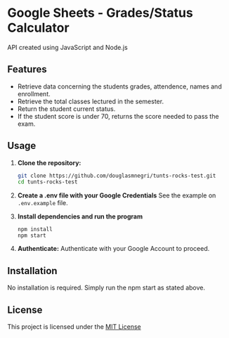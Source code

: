 # Google Sheets - Grades/Status Calculator
API created using JavaScript and Node.js

## Features
* Retrieve data concerning the students grades, attendence, names and enrollment.
* Retrieve the total classes lectured in the semester.
* Return the student current status.
* If the student score is under 70, returns the score needed to pass the exam.


## Usage

1. **Clone the repository:**
   ```bash
   git clone https://github.com/douglasmnegri/tunts-rocks-test.git
   cd tunts-rocks-test
   ```

2. **Create a .env file with your Google Credentials**
    See the example on `.env.example` file.

3. **Install dependencies and run the program**
    ```
    npm install
    npm start
    ```

4. **Authenticate:**
    Authenticate with your Google Account to proceed.


## Installation
No installation is required. Simply run the npm start as stated above.

## License
This project is licensed under the [MIT License](./LICENSE)


